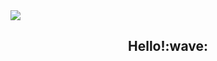 <img src="https://user-images.githubusercontent.com/94564195/194909980-f3ffa2a1-0bc2-48cb-b924-94641c6ca24b.gif">
<h2 align="center">
  Hello!:wave:
   </h2>
